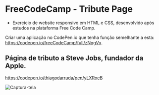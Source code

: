 # FreeCodeCamp - Tribute Page

- Exercicio de website responsivo em HTML e CSS, desenvolvido após estudos na plataforma Free Code Camp.

Criar uma aplicação no CodePen.io que tenha função semelhante a esta: https://codepen.io/freeCodeCamp/full/zNqgVx.

## Página de tributo a Steve Jobs, fundador da Apple.
https://codepen.io/thiagodarruda/pen/yLXRoeB

![Captura-tela](https://user-images.githubusercontent.com/75036802/134753976-1484fc99-7331-4c7f-90dd-fd9695c35c4a.png)
